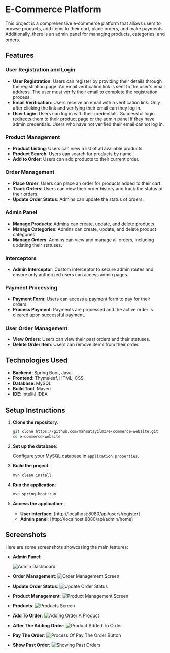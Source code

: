 # E-Commerce Platform

This project is a comprehensive e-commerce platform that allows users to browse products, add items to their cart, place orders, and make payments. Additionally, there is an admin panel for managing products, categories, and orders.

## Features

### User Registration and Login
- **User Registration**: Users can register by providing their details through the registration page. An email verification link is sent to the user's email address. The user must verify their email to complete the registration process.
- **Email Verification**: Users receive an email with a verification link. Only after clicking the link and verifying their email can they log in.
- **User Login**: Users can log in with their credentials. Successful login redirects them to their product page or the admin panel if they have admin credentials. Users who have not verified their email cannot log in.

### Product Management
- **Product Listing**: Users can view a list of all available products.
- **Product Search**: Users can search for products by name.
- **Add to Order**: Users can add products to their current order.

### Order Management
- **Place Order**: Users can place an order for products added to their cart.
- **Track Orders**: Users can view their order history and track the status of their orders.
- **Update Order Status**: Admins can update the status of orders.

### Admin Panel
- **Manage Products**: Admins can create, update, and delete products.
- **Manage Categories**: Admins can create, update, and delete product categories.
- **Manage Orders**: Admins can view and manage all orders, including updating their statuses.

### Interceptors
- **Admin Interceptor**: Custom interceptor to secure admin routes and ensure only authorized users can access admin pages.

### Payment Processing
- **Payment Form**: Users can access a payment form to pay for their orders.
- **Process Payment**: Payments are processed and the active order is cleared upon successful payment.

### User Order Management
- **View Orders**: Users can view their past orders and their statuses.
- **Delete Order Item**: Users can remove items from their order.

## Technologies Used

- **Backend**: Spring Boot, Java
- **Frontend**: Thymeleaf, HTML, CSS
- **Database**: MySQL
- **Build Tool**: Maven
- **IDE**: IntelliJ IDEA

## Setup Instructions

1. **Clone the repository**:
   ```bash
   git clone https://github.com/mahmutsyilmz/e-commerce-website.git
   cd e-commerce-website

2. **Set up the database**:

   Configure your MySQL database in `application.properties`.

3. **Build the project**:

   ```bash
   mvn clean install

4. **Run the application**:

   ```bash
   mvn spring-boot:run

5. **Access the application**:

   - **User interface**: [http://localhost:8080/api/users/register]
   - **Admin panel**: [http://localhost:8080/api/admin/home]
  
## Screenshots

Here are some screenshots showcasing the main features:

- **Admin Panel**:

  ![Admin Dashboard](images/adminPanel.PNG)

- **Order Management**:
  ![Order Management Screen](images/ordersPanel.PNG)

- **Update Order Status**:
  ![Update Order Status](images/updateOrderStatus.PNG)  

- **Product Management**:
  ![Product Management Screen](images/productManagement.PNG)

- **Products**:
  ![Products Screen](images/usersProducts.PNG)

- **Add To Order**:
  ![Adding Order A Product](images/addToOrder.PNG)

- **After The Adding Order**:
  ![Product Added To Order](images/afterAddToOrder.PNG)

- **Pay The Order**:
  ![Process Of Pay The Order Button](images/payOrderButton.PNG)

- **Show Past Order**:
  ![Showing Past Orders](images/showPastOrders.PNG)




